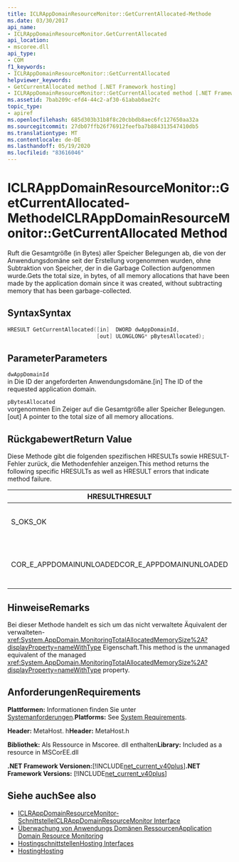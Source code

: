 ```yaml
---
title: ICLRAppDomainResourceMonitor::GetCurrentAllocated-Methode
ms.date: 03/30/2017
api_name:
- ICLRAppDomainResourceMonitor.GetCurrentAllocated
api_location:
- mscoree.dll
api_type:
- COM
f1_keywords:
- ICLRAppDomainResourceMonitor::GetCurrentAllocated
helpviewer_keywords:
- GetCurrentAllocated method [.NET Framework hosting]
- ICLRAppDomainResourceMonitor::GetCurrentAllocated method [.NET Framework hosting]
ms.assetid: 7bab209c-efd4-44c2-af30-61abab0ae2fc
topic_type:
- apiref
ms.openlocfilehash: 685d303b31b8f8c20cbbdb8aec6fc127650aa32a
ms.sourcegitcommit: 27db07ffb26f76912feefba7b884313547410db5
ms.translationtype: MT
ms.contentlocale: de-DE
ms.lasthandoff: 05/19/2020
ms.locfileid: "83616046"
---
```

# <a name="iclrappdomainresourcemonitorgetcurrentallocated-method"></a><span data-ttu-id="a53cd-102">ICLRAppDomainResourceMonitor::GetCurrentAllocated-Methode</span><span class="sxs-lookup"><span data-stu-id="a53cd-102">ICLRAppDomainResourceMonitor::GetCurrentAllocated Method</span></span>
<span data-ttu-id="a53cd-103">Ruft die Gesamtgröße (in Bytes) aller Speicher Belegungen ab, die von der Anwendungsdomäne seit der Erstellung vorgenommen wurden, ohne Subtraktion von Speicher, der in die Garbage Collection aufgenommen wurde.</span><span class="sxs-lookup"><span data-stu-id="a53cd-103">Gets the total size, in bytes, of all memory allocations that have been made by the application domain since it was created, without subtracting memory that has been garbage-collected.</span></span>  
  
## <a name="syntax"></a><span data-ttu-id="a53cd-104">Syntax</span><span class="sxs-lookup"><span data-stu-id="a53cd-104">Syntax</span></span>  
  
```cpp  
HRESULT GetCurrentAllocated([in]  DWORD dwAppDomainId,  
                            [out] ULONGLONG* pBytesAllocated);  
```  
  
## <a name="parameters"></a><span data-ttu-id="a53cd-105">Parameter</span><span class="sxs-lookup"><span data-stu-id="a53cd-105">Parameters</span></span>  
 `dwAppDomainId`  
 <span data-ttu-id="a53cd-106">in Die ID der angeforderten Anwendungsdomäne.</span><span class="sxs-lookup"><span data-stu-id="a53cd-106">[in] The ID of the requested application domain.</span></span>  
  
 `pBytesAllocated`  
 <span data-ttu-id="a53cd-107">vorgenommen Ein Zeiger auf die Gesamtgröße aller Speicher Belegungen.</span><span class="sxs-lookup"><span data-stu-id="a53cd-107">[out] A pointer to the total size of all memory allocations.</span></span>  
  
## <a name="return-value"></a><span data-ttu-id="a53cd-108">Rückgabewert</span><span class="sxs-lookup"><span data-stu-id="a53cd-108">Return Value</span></span>  
 <span data-ttu-id="a53cd-109">Diese Methode gibt die folgenden spezifischen HRESULTs sowie HRESULT-Fehler zurück, die Methodenfehler anzeigen.</span><span class="sxs-lookup"><span data-stu-id="a53cd-109">This method returns the following specific HRESULTs as well as HRESULT errors that indicate method failure.</span></span>  
  
|<span data-ttu-id="a53cd-110">HRESULT</span><span class="sxs-lookup"><span data-stu-id="a53cd-110">HRESULT</span></span>|<span data-ttu-id="a53cd-111">BESCHREIBUNG</span><span class="sxs-lookup"><span data-stu-id="a53cd-111">Description</span></span>|  
|-------------|-----------------|  
|<span data-ttu-id="a53cd-112">S_OK</span><span class="sxs-lookup"><span data-stu-id="a53cd-112">S_OK</span></span>|<span data-ttu-id="a53cd-113">Die Methode wurde erfolgreich abgeschlossen.</span><span class="sxs-lookup"><span data-stu-id="a53cd-113">The method completed successfully.</span></span>|  
|<span data-ttu-id="a53cd-114">COR_E_APPDOMAINUNLOADED</span><span class="sxs-lookup"><span data-stu-id="a53cd-114">COR_E_APPDOMAINUNLOADED</span></span>|<span data-ttu-id="a53cd-115">Die Anwendungsdomäne wurde entladen oder ist nicht vorhanden.</span><span class="sxs-lookup"><span data-stu-id="a53cd-115">The application domain has been unloaded or does not exist.</span></span>|  
  
## <a name="remarks"></a><span data-ttu-id="a53cd-116">Hinweise</span><span class="sxs-lookup"><span data-stu-id="a53cd-116">Remarks</span></span>  
 <span data-ttu-id="a53cd-117">Bei dieser Methode handelt es sich um das nicht verwaltete Äquivalent der verwalteten- <xref:System.AppDomain.MonitoringTotalAllocatedMemorySize%2A?displayProperty=nameWithType> Eigenschaft.</span><span class="sxs-lookup"><span data-stu-id="a53cd-117">This method is the unmanaged equivalent of the managed <xref:System.AppDomain.MonitoringTotalAllocatedMemorySize%2A?displayProperty=nameWithType> property.</span></span>  
  
## <a name="requirements"></a><span data-ttu-id="a53cd-118">Anforderungen</span><span class="sxs-lookup"><span data-stu-id="a53cd-118">Requirements</span></span>  
 <span data-ttu-id="a53cd-119">**Plattformen:** Informationen finden Sie unter [Systemanforderungen](../../get-started/system-requirements.md).</span><span class="sxs-lookup"><span data-stu-id="a53cd-119">**Platforms:** See [System Requirements](../../get-started/system-requirements.md).</span></span>  
  
 <span data-ttu-id="a53cd-120">**Header:** MetaHost. h</span><span class="sxs-lookup"><span data-stu-id="a53cd-120">**Header:** MetaHost.h</span></span>  
  
 <span data-ttu-id="a53cd-121">**Bibliothek:** Als Ressource in Mscoree. dll enthalten</span><span class="sxs-lookup"><span data-stu-id="a53cd-121">**Library:** Included as a resource in MSCorEE.dll</span></span>  
  
 <span data-ttu-id="a53cd-122">**.NET Framework Versionen:**[!INCLUDE[net_current_v40plus](../../../../includes/net-current-v40plus-md.md)]</span><span class="sxs-lookup"><span data-stu-id="a53cd-122">**.NET Framework Versions:** [!INCLUDE[net_current_v40plus](../../../../includes/net-current-v40plus-md.md)]</span></span>  
  
## <a name="see-also"></a><span data-ttu-id="a53cd-123">Siehe auch</span><span class="sxs-lookup"><span data-stu-id="a53cd-123">See also</span></span>

- [<span data-ttu-id="a53cd-124">ICLRAppDomainResourceMonitor-Schnittstelle</span><span class="sxs-lookup"><span data-stu-id="a53cd-124">ICLRAppDomainResourceMonitor Interface</span></span>](iclrappdomainresourcemonitor-interface.md)
- [<span data-ttu-id="a53cd-125">Überwachung von Anwendungs Domänen Ressourcen</span><span class="sxs-lookup"><span data-stu-id="a53cd-125">Application Domain Resource Monitoring</span></span>](../../../standard/garbage-collection/app-domain-resource-monitoring.md)
- [<span data-ttu-id="a53cd-126">Hostingschnittstellen</span><span class="sxs-lookup"><span data-stu-id="a53cd-126">Hosting Interfaces</span></span>](hosting-interfaces.md)
- [<span data-ttu-id="a53cd-127">Hosting</span><span class="sxs-lookup"><span data-stu-id="a53cd-127">Hosting</span></span>](index.md)
